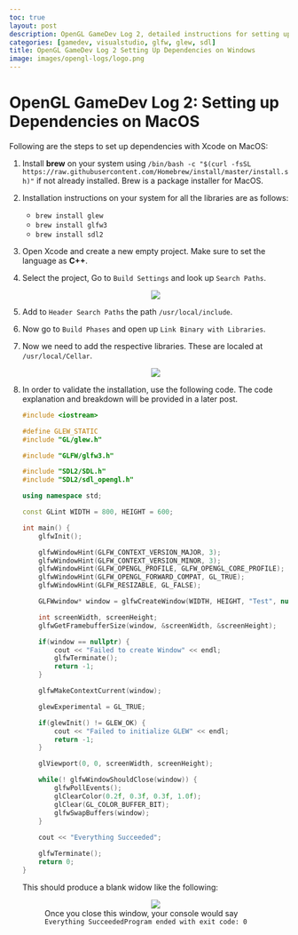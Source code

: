 ```yaml
---
toc: true
layout: post
description: OpenGL GameDev Log 2, detailed instructions for setting up and linking GLFW and GLEW with Xcode on MacOS.
categories: [gamedev, visualstudio, glfw, glew, sdl]
title: OpenGL GameDev Log 2 Setting Up Dependencies on Windows
image: images/opengl-logs/logo.png
---
```

# OpenGL GameDev Log 2: Setting up Dependencies on MacOS

Following are the steps to set up dependencies with Xcode on MacOS:

1. Install **brew** on your system using `/bin/bash -c "$(curl -fsSL https://raw.githubusercontent.com/Homebrew/install/master/install.sh)"` if not already installed. Brew is a package installer for MacOS.
2. Installation instructions on your system for all the libraries are as follows:
    - `brew install glew`
    - `brew install glfw3`
    - `brew install sdl2`
3. Open Xcode and create a new empty project. Make sure to set the language as **C++**.
4. Select the project, Go to `Build Settings` and look up `Search Paths`.

    <figure class="image">
        <center>
            <img src="{{site.baseurl}}/images/opengl-logs/log_2_1.png">
        </center>
    </figure>

5. Add to `Header Search Paths` the path `/usr/local/include`.
6. Now go to `Build Phases` and open up `Link Binary with Libraries`.
7. Now we need to add the respective libraries. These are localed at `/usr/local/Cellar`.

    <figure class="image">
        <center>
            <img src="{{site.baseurl}}/images/opengl-logs/log_2_2.png">
        </center>
    </figure>
8. In order to validate the installation, use the following code. The code explanation and breakdown  will be provided in a later post.
    ```c++
    #include <iostream>

    #define GLEW_STATIC
    #include "GL/glew.h"

    #include "GLFW/glfw3.h"

    #include "SDL2/SDL.h"
    #include "SDL2/sdl_opengl.h"

    using namespace std;

    const GLint WIDTH = 800, HEIGHT = 600;

    int main() {
        glfwInit();

        glfwWindowHint(GLFW_CONTEXT_VERSION_MAJOR, 3);
        glfwWindowHint(GLFW_CONTEXT_VERSION_MINOR, 3);
        glfwWindowHint(GLFW_OPENGL_PROFILE, GLFW_OPENGL_CORE_PROFILE);
        glfwWindowHint(GLFW_OPENGL_FORWARD_COMPAT, GL_TRUE);
        glfwWindowHint(GLFW_RESIZABLE, GL_FALSE);

        GLFWwindow* window = glfwCreateWindow(WIDTH, HEIGHT, "Test", nullptr, nullptr);

        int screenWidth, screenHeight;
        glfwGetFramebufferSize(window, &screenWidth, &screenHeight);

        if(window == nullptr) {
            cout << "Failed to create Window" << endl;
            glfwTerminate();
            return -1;
        }

        glfwMakeContextCurrent(window);

        glewExperimental = GL_TRUE;

        if(glewInit() != GLEW_OK) {
            cout << "Failed to initialize GLEW" << endl;
            return -1;
        }

        glViewport(0, 0, screenWidth, screenHeight);

        while(! glfwWindowShouldClose(window)) {
            glfwPollEvents();
            glClearColor(0.2f, 0.3f, 0.3f, 1.0f);
            glClear(GL_COLOR_BUFFER_BIT);
            glfwSwapBuffers(window);
        }
        
        cout << "Everything Succeeded";

        glfwTerminate();
        return 0;
    }

    ```

    This should produce a blank widow like the following:

    <figure class="image">
        <center>
            <img src="{{site.baseurl}}/images/opengl-logs/log_2_3.png">
        </center>
        <figcaption>Once you close this window, your console would say <code>Everything SucceededProgram ended with exit code: 0</code></figcaption>
    </figure>
